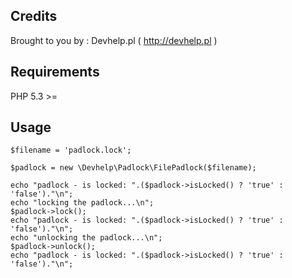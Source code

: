 Credits
------------
Brought to you by : Devhelp.pl ( http://devhelp.pl )

Requirements
---------------
PHP 5.3 >=

Usage
----------

    $filename = 'padlock.lock';
    
    $padlock = new \Devhelp\Padlock\FilePadlock($filename);
    
    echo "padlock - is locked: ".($padlock->isLocked() ? 'true' : 'false')."\n";
    echo "locking the padlock...\n";
    $padlock->lock();
    echo "padlock - is locked: ".($padlock->isLocked() ? 'true' : 'false')."\n";
    echo "unlocking the padlock...\n";
    $padlock->unlock();
    echo "padlock - is locked: ".($padlock->isLocked() ? 'true' : 'false')."\n";